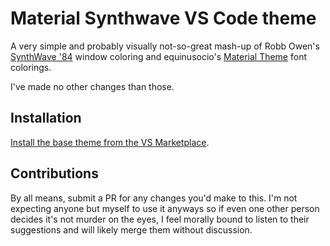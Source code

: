 # Material Synthwave VS Code theme
A very simple and probably visually not-so-great mash-up of Robb Owen's [SynthWave '84](https://github.com/robb0wen/synthwave-vscode/) window coloring and equinusocio's [Material Theme](https://github.com/equinusocio/vsc-material-theme) font colorings.

I've made no other changes than those.

## Installation
[Install the base theme from the VS Marketplace](https://marketplace.visualstudio.com/items?itemName=nexxai.material-synthwave-vscode).

## Contributions
By all means, submit a PR for any changes you'd make to this.  I'm not expecting anyone but myself to use it anyways so if even one other person decides it's not murder on the eyes, I feel morally bound to listen to their suggestions and will likely merge them without discussion.